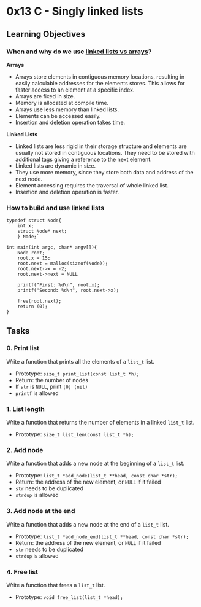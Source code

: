 # 0x13 C - Singly linked lists

## Learning Objectives

### When and why do we use [linked lists vs arrays](https://www.geeksforgeeks.org/linked-list-vs-array/)?

**Arrays**
- Arrays store elements in contiguous memory locations, resulting in easily calculable addresses for the elements stores. This allows for faster access to an element at a specific index.
- Arrays are fixed in size.
- Memory is allocated at compile time.
- Arrays use less memory than linked lists.
- Elements can be accessed easily.
- Insertion and deletion operation takes time.

**Linked Lists**
- Linked lists are less rigid in their storage structure and elements are usually not stored in contiguous locations. They need to be stored with additional tags giving a reference to the next element.
- Linked lists are dynamic in size.
- They use more memory, since they store both data and address of the next node.
- Element accessing requires the traversal of whole linked list.
- Insertion and deletion operation is faster.

### How to build and use linked lists
```
typedef struct Node{
	int x;
	struct Node* next;
	} Node;`

int main(int argc, char* argv[]){
	Node root;
	root.x = 15;
	root.next = malloc(sizeof(Node));
	root.next->x = -2;
	root.next->next = NULL

	printf("First: %d\n", root.x);
	printf("Second: %d\n", root.next->x);

	free(root.next);
	return (0);
}
```

## Tasks

### 0. Print list
Write a function that prints all the elements of a `list_t` list.
- Prototype: `size_t print_list(const list_t *h);`
- Return: the number of nodes
- If `str` is `NULL`, print `[0] (nil)`
- `printf` is allowed

### 1. List length
Write a function that returns the number of elements in a linked `list_t` list.
- Prototype: `size_t list_len(const list_t *h);`

### 2. Add node
Write a function that adds a new node at the beginning of a `list_t` list.
- Prototype: `list_t *add_node(list_t **head, const char *str);`
- Return: the address of the new element, or `NULL` if it failed
- `str` needs to be duplicated
- `strdup` is allowed

### 3. Add node at the end
Write a function that adds a new node at the end of a `list_t` list.
- Prototype: `list_t *add_node_end(list_t **head, const char *str);`
- Return: the address of the new element, or `NULL` if it failed
- `str` needs to be duplicated
- `strdup` is allowed

### 4. Free list
Write a function that frees a `list_t` list.
- Prototype: `void free_list(list_t *head);`


